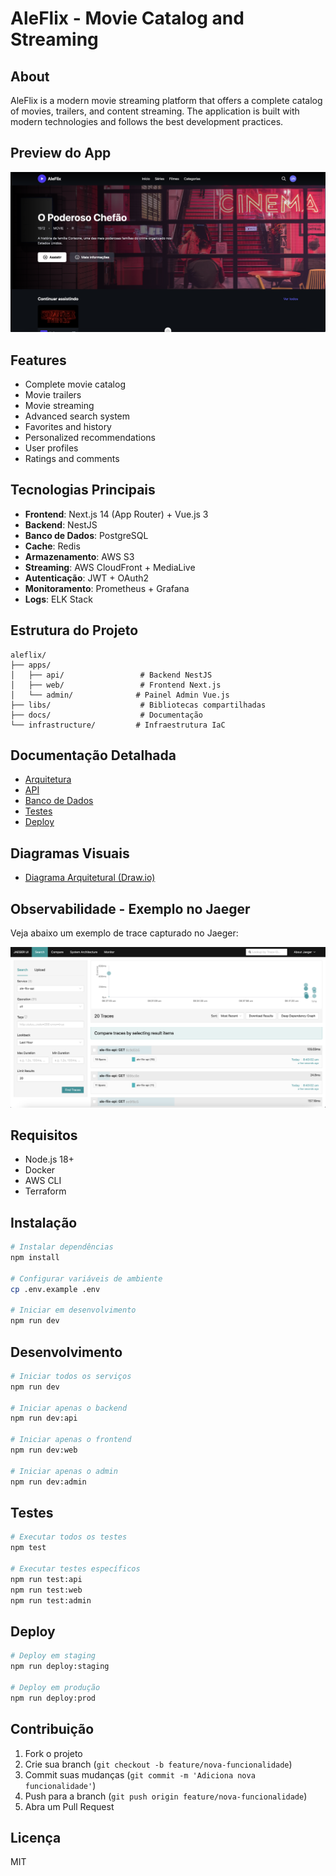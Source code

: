 # AleFlix - Movie Catalog and Streaming

## About

AleFlix is a modern movie streaming platform that offers a complete catalog of movies, trailers, and content streaming. The application is built with modern technologies and follows the best development practices.

## Preview do App

![Preview do App](./docs/assets/app.png)

## Features

- Complete movie catalog
- Movie trailers
- Movie streaming
- Advanced search system
- Favorites and history
- Personalized recommendations
- User profiles
- Ratings and comments

## Tecnologias Principais

- **Frontend**: Next.js 14 (App Router) + Vue.js 3
- **Backend**: NestJS
- **Banco de Dados**: PostgreSQL
- **Cache**: Redis
- **Armazenamento**: AWS S3
- **Streaming**: AWS CloudFront + MediaLive
- **Autenticação**: JWT + OAuth2
- **Monitoramento**: Prometheus + Grafana
- **Logs**: ELK Stack

## Estrutura do Projeto

```
aleflix/
├── apps/
│   ├── api/                 # Backend NestJS
│   ├── web/                 # Frontend Next.js
│   └── admin/              # Painel Admin Vue.js
├── libs/                    # Bibliotecas compartilhadas
├── docs/                    # Documentação
└── infrastructure/         # Infraestrutura IaC
```

## Documentação Detalhada

- [Arquitetura](./docs/architecture/README.md)
- [API](./docs/api/README.md)
- [Banco de Dados](./docs/database/README.md)
- [Testes](./docs/testing/README.md)
- [Deploy](./docs/deployment/README.md)

## Diagramas Visuais

- [Diagrama Arquitetural (Draw.io)](https://drive.google.com/file/d/1n1EI1ALYbC7QeQhSTsSwan5wOXlSah0r/view?usp=sharing)

## Observabilidade - Exemplo no Jaeger

Veja abaixo um exemplo de trace capturado no Jaeger:

![Exemplo Jaeger](./docs/assets/jaeger-trace.png)

## Requisitos

- Node.js 18+
- Docker
- AWS CLI
- Terraform

## Instalação

```bash
# Instalar dependências
npm install

# Configurar variáveis de ambiente
cp .env.example .env

# Iniciar em desenvolvimento
npm run dev
```

## Desenvolvimento

```bash
# Iniciar todos os serviços
npm run dev

# Iniciar apenas o backend
npm run dev:api

# Iniciar apenas o frontend
npm run dev:web

# Iniciar apenas o admin
npm run dev:admin
```

## Testes

```bash
# Executar todos os testes
npm test

# Executar testes específicos
npm run test:api
npm run test:web
npm run test:admin
```

## Deploy

```bash
# Deploy em staging
npm run deploy:staging

# Deploy em produção
npm run deploy:prod
```

## Contribuição

1. Fork o projeto
2. Crie sua branch (`git checkout -b feature/nova-funcionalidade`)
3. Commit suas mudanças (`git commit -m 'Adiciona nova funcionalidade'`)
4. Push para a branch (`git push origin feature/nova-funcionalidade`)
5. Abra um Pull Request

## Licença

MIT
